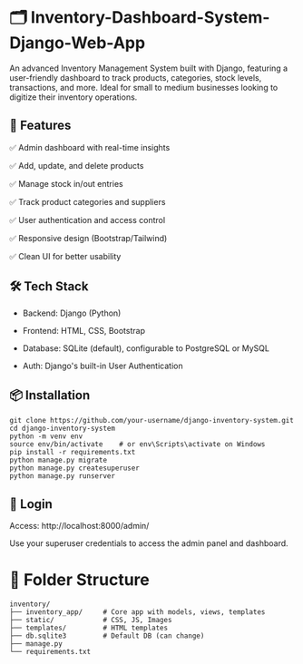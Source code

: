 # 🗂️ Inventory-Dashboard-System-Django-Web-App

An advanced Inventory Management System built with Django, featuring a user-friendly dashboard to track products, categories, stock levels, transactions, and more. Ideal for small to medium businesses looking to digitize their inventory operations.

## 🚀 Features

✅ Admin dashboard with real-time insights

✅ Add, update, and delete products

✅ Manage stock in/out entries

✅ Track product categories and suppliers

✅ User authentication and access control

✅ Responsive design (Bootstrap/Tailwind)

✅ Clean UI for better usability

## 🛠️ Tech Stack

- Backend: Django (Python)

- Frontend: HTML, CSS, Bootstrap

- Database: SQLite (default), configurable to PostgreSQL or MySQL

- Auth: Django's built-in User Authentication

## 📦 Installation

    git clone https://github.com/your-username/django-inventory-system.git
    cd django-inventory-system
    python -m venv env
    source env/bin/activate    # or env\Scripts\activate on Windows
    pip install -r requirements.txt
    python manage.py migrate
    python manage.py createsuperuser
    python manage.py runserver

## 🔑 Login

Access: http://localhost:8000/admin/

Use your superuser credentials to access the admin panel and dashboard.

# 📁 Folder Structure

    inventory/
    ├── inventory_app/     # Core app with models, views, templates
    ├── static/            # CSS, JS, Images
    ├── templates/         # HTML templates
    ├── db.sqlite3         # Default DB (can change)
    ├── manage.py
    └── requirements.txt


